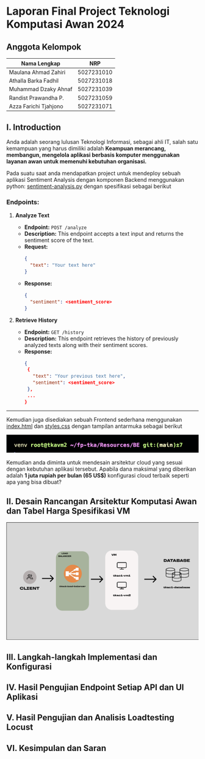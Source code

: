 # Laporan Final Project Teknologi Komputasi Awan 2024

## Anggota Kelompok

| Nama Lengkap          | NRP        |
| --------------------- | ---------- |
| Maulana Ahmad Zahiri  | 5027231010 |
| Athalla Barka Fadhil  | 5027231018 |
| Muhammad Dzaky Ahnaf  | 5027231039 |
| Randist Prawandha P.  | 5027231059 |
| Azza Farichi Tjahjono | 5027231071 |

## I. Introduction

Anda adalah seorang lulusan Teknologi Informasi, sebagai ahli IT, salah satu kemampuan yang harus dimiliki adalah **Keampuan merancang, membangun, mengelola aplikasi berbasis komputer menggunakan layanan awan untuk memenuhi kebutuhan organisasi.**

Pada suatu saat anda mendapatkan project untuk mendeploy sebuah aplikasi Sentiment Analysis dengan komponen Backend menggunakan python: [sentiment-analysis.py](/Resources/BE/sentiment-analysis.py) dengan spesifikasi sebagai berikut

### Endpoints:

1. **Analyze Text**

   - **Endpoint:** `POST /analyze`
   - **Description:** This endpoint accepts a text input and returns the sentiment score of the text.
   - **Request:**
     ```json
     {
       "text": "Your text here"
     }
     ```
   - **Response:**
     ```json
     {
       "sentiment": <sentiment_score>
     }
     ```

2. **Retrieve History**
   - **Endpoint:** `GET /history`
   - **Description:** This endpoint retrieves the history of previously analyzed texts along with their sentiment scores.
   - **Response:**
     ```json
     {
      {
        "text": "Your previous text here",
        "sentiment": <sentiment_score>
      },
      ...
     }
     ```

---

Kemudian juga disediakan sebuah Frontend sederhana menggunakan [index.html](/Resources/FE/index.html) dan [styles.css](/Resources/FE/styles.css) dengan tampilan antarmuka sebagai berikut

![alt text](image.png)

Kemudian anda diminta untuk mendesain arsitektur cloud yang sesuai dengan kebutuhan aplikasi tersebut. Apabila dana maksimal yang diberikan adalah **1 juta rupiah per bulan (65 US$)**
konfigurasi cloud terbaik seperti apa yang bisa dibuat?

## II. Desain Rancangan Arsitektur Komputasi Awan dan Tabel Harga Spesifikasi VM

![Deskripsi Gambar](./images/rancangan-arsitektur.png)

## III. Langkah-langkah Implementasi dan Konfigurasi
## IV. Hasil Pengujian Endpoint Setiap API dan UI Aplikasi
## V. Hasil Pengujian dan Analisis Loadtesting Locust
## VI. Kesimpulan dan Saran

